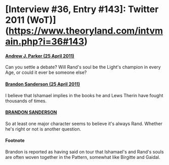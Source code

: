 # [Interview #36, Entry #143]: Twitter 2011 (WoT)](https://www.theoryland.com/intvmain.php?i=36#143)

#### [Andrew J. Parker (25 April 2011)](http://twitter.com/#!/Andrew_J_Parker/status/62615801668177920)

Can you settle a debate? Will Rand's soul be the Light's champion in every Age, or could it ever be someone else?

#### [Brandon Sanderson (25 April 2011)](http://twitter.com/BrandSanderson/status/62616758506356737)

I believe that Ishamael implies in the books he and Lews Therin have fought thousands of times.

#### [BRANDON SANDERSON](http://twitter.com/BrandSanderson/status/62616859282907136)

So at least one major character seems to believe it's always Rand. Whether he's right or not is another question.

#### Footnote

Brandon is reported as having said on tour that Ishamael's and Rand's souls are often woven together in the Pattern, somewhat like Birgitte and Gaidal.

